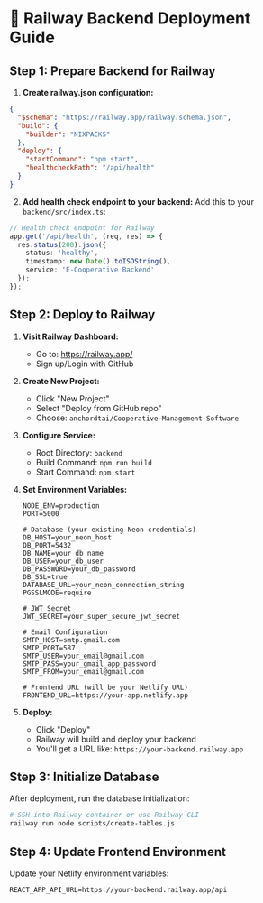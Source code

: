 # 🚂 Railway Backend Deployment Guide

## Step 1: Prepare Backend for Railway

1. **Create railway.json configuration:**
```json
{
  "$schema": "https://railway.app/railway.schema.json",
  "build": {
    "builder": "NIXPACKS"
  },
  "deploy": {
    "startCommand": "npm start",
    "healthcheckPath": "/api/health"
  }
}
```

2. **Add health check endpoint to your backend:**
Add this to your `backend/src/index.ts`:
```typescript
// Health check endpoint for Railway
app.get('/api/health', (req, res) => {
  res.status(200).json({ 
    status: 'healthy', 
    timestamp: new Date().toISOString(),
    service: 'E-Cooperative Backend'
  });
});
```

## Step 2: Deploy to Railway

1. **Visit Railway Dashboard:**
   - Go to: https://railway.app/
   - Sign up/Login with GitHub

2. **Create New Project:**
   - Click "New Project"
   - Select "Deploy from GitHub repo"
   - Choose: `anchordtai/Cooperative-Management-Software`

3. **Configure Service:**
   - Root Directory: `backend`
   - Build Command: `npm run build`
   - Start Command: `npm start`

4. **Set Environment Variables:**
   ```
   NODE_ENV=production
   PORT=5000
   
   # Database (your existing Neon credentials)
   DB_HOST=your_neon_host
   DB_PORT=5432
   DB_NAME=your_db_name
   DB_USER=your_db_user
   DB_PASSWORD=your_db_password
   DB_SSL=true
   DATABASE_URL=your_neon_connection_string
   PGSSLMODE=require
   
   # JWT Secret
   JWT_SECRET=your_super_secure_jwt_secret
   
   # Email Configuration
   SMTP_HOST=smtp.gmail.com
   SMTP_PORT=587
   SMTP_USER=your_email@gmail.com
   SMTP_PASS=your_gmail_app_password
   SMTP_FROM=your_email@gmail.com
   
   # Frontend URL (will be your Netlify URL)
   FRONTEND_URL=https://your-app.netlify.app
   ```

5. **Deploy:**
   - Click "Deploy"
   - Railway will build and deploy your backend
   - You'll get a URL like: `https://your-backend.railway.app`

## Step 3: Initialize Database

After deployment, run the database initialization:
```bash
# SSH into Railway container or use Railway CLI
railway run node scripts/create-tables.js
```

## Step 4: Update Frontend Environment

Update your Netlify environment variables:
```
REACT_APP_API_URL=https://your-backend.railway.app/api
```

